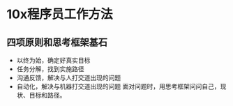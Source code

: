 # 10x程序员工作方法
## 四项原则和思考框架基石
+ 以终为始，确定好真实目标
+ 任务分解，找到实施路径
+ 沟通反馈，解决与人打交道出现的问题
+ 自动化，解决与机器打交道出现的问题
面对问题时，用思考框架问问自己，现状、目标和路径。 
